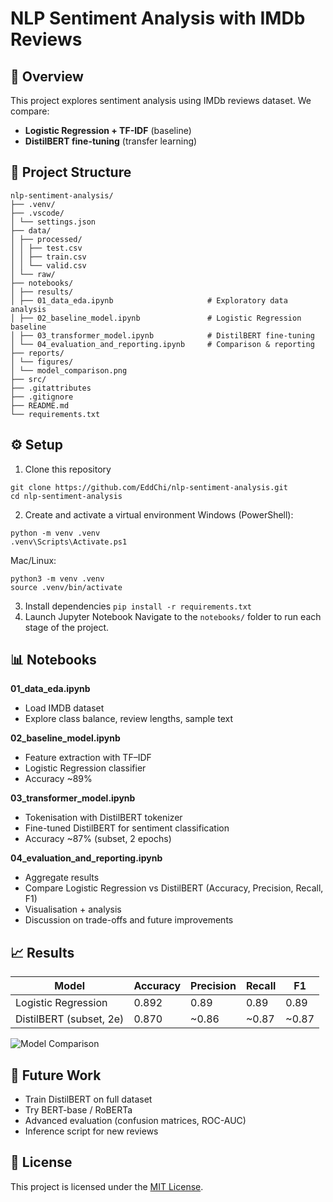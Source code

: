 # NLP Sentiment Analysis with IMDb Reviews

## 📑 Overview
This project explores sentiment analysis using IMDb reviews dataset.
We compare:
- **Logistic Regression + TF-IDF** (baseline)
- **DistilBERT fine-tuning** (transfer learning)

## 📂 Project Structure
```
nlp-sentiment-analysis/
├── .venv/
├── .vscode/
│ └── settings.json
├── data/
│ ├── processed/
│ │ ├── test.csv
│ │ ├── train.csv
│ │ └── valid.csv
│ └── raw/
├── notebooks/
│ ├── results/
│ ├── 01_data_eda.ipynb                     # Exploratory data analysis
│ ├── 02_baseline_model.ipynb               # Logistic Regression baseline
│ ├── 03_transformer_model.ipynb            # DistilBERT fine-tuning
│ └── 04_evaluation_and_reporting.ipynb     # Comparison & reporting
├── reports/
│ └── figures/
│ └── model_comparison.png
├── src/
├── .gitattributes
├── .gitignore
├── README.md
└── requirements.txt
```

## ⚙️ Setup
1. Clone this repository
```
git clone https://github.com/EddChi/nlp-sentiment-analysis.git
cd nlp-sentiment-analysis
```
2. Create and activate a virtual environment
Windows (PowerShell):
```
python -m venv .venv
.venv\Scripts\Activate.ps1
```
Mac/Linux:
```
python3 -m venv .venv
source .venv/bin/activate
```
3. Install dependencies
```pip install -r requirements.txt```
4. Launch Jupyter Notebook
Navigate to the `notebooks/` folder to run each stage of the project.

## 📊 Notebooks

**01_data_eda.ipynb**
- Load IMDB dataset
- Explore class balance, review lengths, sample text

**02_baseline_model.ipynb**
- Feature extraction with TF–IDF
- Logistic Regression classifier
- Accuracy ~89%

**03_transformer_model.ipynb**
- Tokenisation with DistilBERT tokenizer
- Fine-tuned DistilBERT for sentiment classification
- Accuracy ~87% (subset, 2 epochs)

**04_evaluation_and_reporting.ipynb**
- Aggregate results
- Compare Logistic Regression vs DistilBERT (Accuracy, Precision, Recall, F1)
- Visualisation + analysis
- Discussion on trade-offs and future improvements

## 📈 Results  

| Model                   | Accuracy | Precision | Recall | F1   |
|-------------------------|----------|-----------|--------|------|
| Logistic Regression     | 0.892    | 0.89      | 0.89   | 0.89 |
| DistilBERT (subset, 2e) | 0.870    | ~0.86     | ~0.87  | ~0.87 |

![Model Comparison](reports/figures/model_comparison.png)

## 🚀 Future Work
- Train DistilBERT on full dataset
- Try BERT-base / RoBERTa
- Advanced evaluation (confusion matrices, ROC-AUC)
- Inference script for new reviews

## 📜 License
This project is licensed under the [MIT License](LICENSE).